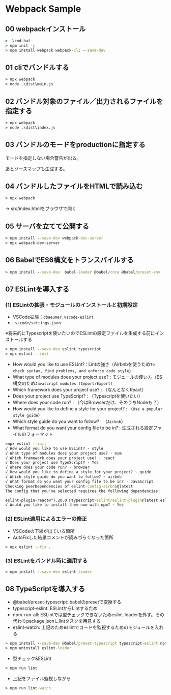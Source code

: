 # Webpack Sample

## 00 webpackインストール

```bat
> .\cmd.bat
> npm init -y
> npm install webpack webpack-cli --save-dev
```

## 01 cliでバンドルする

```bat
> npx webpack
> node .\dist\main.js
```

## 02 バンドル対象のファイル／出力されるファイルを指定する

```bat
> npx webpack
> node .\dist\index.js
```

## 03 バンドルのモードをproductionに指定する

モードを指定しない場合警告が出る。

あとソースマップも生成する。

## 04 バンドルしたファイルをHTMLで読み込む

```bat
> npx webpack
```

-> src/index.htmlをブラウザで開く

## 05 サーバを立てて公開する

```bat
> npm install --save-dev webpack-dev-server
> npx webpack-dev-server
```

## 06 BabelでES6構文をトランスパイルする

```bat
> npm install --save-dev  babel-loader @babel/core @babel/preset-env
```

## 07 ESLintを導入する

### (1) ESLintの拡張・モジュールのインストールと初期設定

- VSCode拡張：`dbaeumer.vscode-eslint`
- `.vscode/settings.json`

※将来的にTypescriptを使いたいのでESLintの設定ファイルを生成する前にインストールする

```bat
> npm install --save-dev eslint typescript
> npx eslint --init
```

- How would you like to use ESLint?                      : Lintの強さ（Airbnbを使うため`To check syntax, find problems, and enforce code style`）
- What type of modules does your project use?            : モジュールの使い方（ES構文のため`Javascript modules (Import/Export)`
- Which framework does your project use?                 : （なんとなくReact）
- Does your project use TypeScript?                      : （Typescriptを使いたい）
- Where does your code run?                              : （今はBrowserだけ、そのうちNodeも？）
- How would you like to define a style for your project? : （`Use a popular style guide`）
- Which style guide do you want to follow?               : （`Airbnb`）
- What format do you want your config file to be in?     : 生成される設定ファイルのフォーマット

```cmd
>npx eslint --init
√ How would you like to use ESLint? · style
√ What type of modules does your project use? · esm
√ Which framework does your project use? · react
√ Does your project use TypeScript? · Yes
√ Where does your code run? · browser
√ How would you like to define a style for your project? · guide
√ Which style guide do you want to follow? · airbnb
√ What format do you want your config file to be in? · JavaScript
Checking peerDependencies of eslint-config-airbnb@latest
The config that you've selected requires the following dependencies:

eslint-plugin-react@^7.20.0 @typescript-eslint/eslint-plugin@latest eslint-config-airbnb@latest eslint@^5.16.0 || ^6.8.0 || ^7.2.0 eslint-plugin-import@^2.21.2 eslint-plugin-jsx-a11y@^6.3.0 eslint-plugin-react-hooks@^4 || ^3 || ^2.3.0 || ^1.7.0 @typescript-eslint/parser@latest
√ Would you like to install them now with npm? · Yes
```

### (2) ESLint適用によるエラーの修正

- VSCodeの下線が出ている箇所
- AutoFixした結果コメントが読みづらくなった箇所

```bat
> npx eslint --fix .
```

### (3) ESLintをバンドル時に適用する

```bat
> npm install --save-dev eslint-loader
```

## 08 TypeScriptを導入する

- @babel/preset-typescript: babelのpresetで変換する
- typescript-eslint: ESLintからLintするため
- npm-run-all: ESLintでは型チェックできないためeslint-loaderを外す。その代わりpackage.jsonにlintタスクを用意する
- eslint-watch: 上記のためeslintでコードを監視するためのモジュールを入れる

```bat
> npm install --save-dev @babel/preset-typescript typescript-eslint npm-run-all eslint-watch
> npm uninstall eslint-loader
```

- 型チェック&ESLint

```bat
> npm run lint
```

- 上記をファイル監視しながら

```bat
> npm run lint-watch
```
